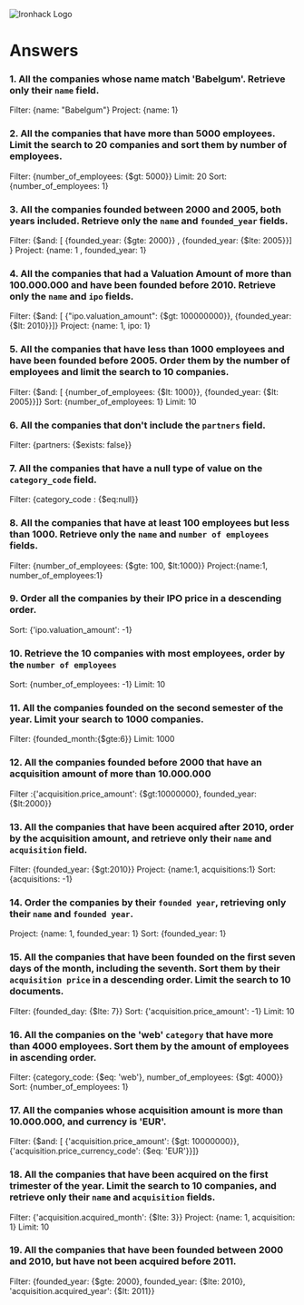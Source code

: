 ![Ironhack Logo](https://i.imgur.com/1QgrNNw.png)

# Answers

### 1. All the companies whose name match 'Babelgum'. Retrieve only their `name` field.

Filter: {name: "Babelgum"}
Project: {name: 1}

### 2. All the companies that have more than 5000 employees. Limit the search to 20 companies and sort them by **number of employees**.

Filter: {number_of_employees: {$gt: 5000}}
Limit: 20
Sort: {number_of_employees: 1}

### 3. All the companies founded between 2000 and 2005, both years included. Retrieve only the `name` and `founded_year` fields.

Filter: {$and:  [ {founded_year: {$gte: 2000}} , {founded_year: {$lte: 2005}}] }
Project: {name: 1 , founded_year: 1}

### 4. All the companies that had a Valuation Amount of more than 100.000.000 and have been founded before 2010. Retrieve only the `name` and `ipo` fields.

Filter: {$and: [ {"ipo.valuation_amount": {$gt: 100000000}}, {founded_year: {$lt: 2010}}]}
Project: {name: 1, ipo: 1}

### 5. All the companies that have less than 1000 employees and have been founded before 2005. Order them by the number of employees and limit the search to 10 companies.

Filter: {$and: [ {number_of_employees: {$lt: 1000}}, {founded_year: {$lt: 2005}}]}
Sort: {number_of_employees: 1}
Limit: 10

### 6. All the companies that don't include the `partners` field.

Filter: {partners: {$exists: false}}

### 7. All the companies that have a null type of value on the `category_code` field.

Filter: {category_code : {$eq:null}}

### 8. All the companies that have at least 100 employees but less than 1000. Retrieve only the `name` and `number of employees` fields.

Filter: {number_of_employees: {$gte: 100, $lt:1000}}
Project:{name:1, number_of_employees:1}

### 9. Order all the companies by their IPO price in a descending order.

Sort: {'ipo.valuation_amount': -1}

### 10. Retrieve the 10 companies with most employees, order by the `number of employees`

Sort: {number_of_employees: -1}
Limit: 10

### 11. All the companies founded on the second semester of the year. Limit your search to 1000 companies.

Filter: {founded_month:{$gte:6}}
Limit: 1000

### 12. All the companies founded before 2000 that have an acquisition amount of more than 10.000.000

Filter :{'acquisition.price_amount': {$gt:10000000}, founded_year: {$lt:2000}}

### 13. All the companies that have been acquired after 2010, order by the acquisition amount, and retrieve only their `name` and `acquisition` field.

Filter: {founded_year: {$gt:2010}}
Project: {name:1, acquisitions:1}
Sort: {acquisitions: -1}

### 14. Order the companies by their `founded year`, retrieving only their `name` and `founded year`.

Project: {name: 1, founded_year: 1}
Sort: {founded_year: 1}

### 15. All the companies that have been founded on the first seven days of the month, including the seventh. Sort them by their `acquisition price` in a descending order. Limit the search to 10 documents.

Filter: {founded_day: {$lte: 7}}
Sort: {'acquisition.price_amount': -1}
Limit: 10

### 16. All the companies on the 'web' `category` that have more than 4000 employees. Sort them by the amount of employees in ascending order.

Filter: {category_code: {$eq: 'web'}, number_of_employees: {$gt: 4000}}
Sort: {number_of_employees: 1}

### 17. All the companies whose acquisition amount is more than 10.000.000, and currency is 'EUR'.

Filter: {$and: [ {'acquisition.price_amount': {$gt: 10000000}}, {'acquisition.price_currency_code': {$eq: 'EUR'}}]}

### 18. All the companies that have been acquired on the first trimester of the year. Limit the search to 10 companies, and retrieve only their `name` and `acquisition` fields.

Filter: {'acquisition.acquired_month': {$lte: 3}}
Project: {name: 1, acquisition: 1}
Limit: 10

### 19. All the companies that have been founded between 2000 and 2010, but have not been acquired before 2011.

Filter: {founded_year: {$gte: 2000}, founded_year: {$lte: 2010}, 'acquisition.acquired_year': {$lt: 2011}}
